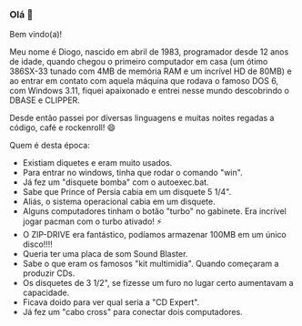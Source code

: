 ### Olá 👋

Bem vindo(a)!

Meu nome é Diogo, nascido em abril de 1983, programador desde 12 anos de idade, quando chegou o primeiro computador em casa (um ótimo 386SX-33 tunado com 4MB de memória RAM e um incrível HD de 80MB) e ao entrar em contato com aquela máquina que rodava o famoso DOS 6, com Windows 3.11, fiquei apaixonado e entrei nesse mundo descobrindo o DBASE e CLIPPER.

Desde então passei por diversas linguagens e muitas noites regadas a código, café e rockenroll! 😄

Quem é desta época:
- Existiam diquetes e eram muito usados.
- Para entrar no windows, tinha que rodar o comando "win". 
- Já fez um "disquete bomba" com o autoexec.bat.
- Sabe que Prince of Persia cabia em um disquete 5 1/4".
- Aliás, o sistema operacional cabia em um disquete.
- Alguns computadores tinham o botão "turbo" no gabinete. Era incrível jogar pacman com o turbo ativado! ⚡
- O ZIP-DRIVE era fantástico, podíamos armazenar 100MB em um único disco!!!!
- Queria ter uma placa de som Sound Blaster.
- Sabe o que eram os famosos "kit multimidia". Quando começaram a produzir CDs.
- Os disquetes de 3 1/2", se fizesse um furo no lugar certo aumentavam a capacidade. 
- Ficava doido para ver qual seria a "CD Expert".
- Já fez um "cabo cross" para conectar dois computadores.


<!--
**dcorazolla/dcorazolla** is a ✨ _special_ ✨ repository because its `README.md` (this file) appears on your GitHub profile.

Here are some ideas to get you started:

- 🔭 I’m currently working on ...
- 🌱 I’m currently learning ...
- 👯 I’m looking to collaborate on ...
- 🤔 I’m looking for help with ...
- 💬 Ask me about ...
- 📫 How to reach me: ...
- 😄 Pronouns: ...
- ⚡ Fun fact: ...
-->
